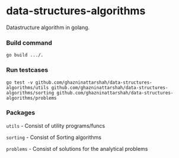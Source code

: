 # data-structures-algorithms
Datastructure algorithm in golang.


### Build command
```
go build .../.
```

### Run testcases
```
go test -v github.com/ghazninattarshah/data-structures-algorithms/utils github.com/ghazninattarshah/data-structures-algorithms/sorting github.com/ghazninattarshah/data-structures-algorithms/problems
```

### Packages

`utils` - Consist of utility programs/funcs

`sorting` - Consist of Sorting algorithms

`problems` - Consist of solutions for the analytical problems